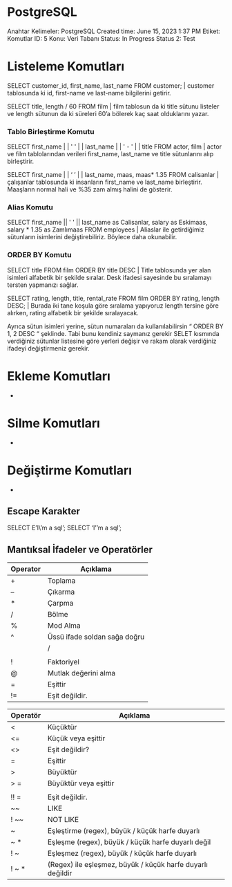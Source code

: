 # PostgreSQL

Anahtar Kelimeler: PostgreSQL
Created time: June 15, 2023 1:37 PM
Etiket: Komutlar
ID: 5
Konu: Veri Tabanı
Status: In Progress
Status 2: Test

# Listeleme Komutları

SELECT customer_id, first_name, last_name FROM customer; | customer tablosunda ki id, first-name ve last-name bilgilerini getirir.

SELECT title, length / 60 FROM film | film tablosun da ki title sütunu listeler ve length sütunun da ki süreleri 60’a bölerek kaç saat olduklarını yazar.

### Tablo Birleştirme Komutu

SELECT first_name | | ' ' | | last_name | | ' - ' | | title  FROM actor, film | actor ve film tablolarından verileri first_name, last_name ve title sütunlarını alıp birleştirir. 

SELECT first_name | | ‘ ’ | | last_name, maas, maas* 1.35 FROM calisanlar | çalışanlar tablosunda ki insanların first_name ve last_name birleştirir. Maaşların normal hali ve %35 zam almış halini de gösterir.

### Alias Komutu

SELECT first_name || ' ' || last_name as Calisanlar, salary as Eskimaas, salary * 1.35 as Zamlımaas
FROM employees | Aliaslar ile getirdiğimiz sütunların isimlerini değiştirebiliriz. Böylece daha okunabilir.

### **ORDER BY Komutu**

SELECT title FROM film ORDER BY title DESC | Title tablosunda yer alan isimleri alfabetik bir şekilde sıralar. Desk ifadesi sayesinde bu sıralamayı tersten yapmanızı sağlar.

SELECT rating, length, title, rental_rate FROM film
ORDER BY rating, length DESC; | Burada iki tane koşula göre sıralama yapıyoruz length tersine göre alırken, rating alfabetik bir şekilde sıralayacak. 

Ayrıca sütun isimleri yerine, sütun numaraları da kullanılabilirsin “ ORDER BY 1, 2 DESC “ şeklinde. Tabi bunu kendiniz saymanız gerekir SELET kısmında verdiğiniz sütunlar listesine göre yerleri değişir ve rakam olarak verdiğiniz ifadeyi değiştirmeniz gerekir.

# Ekleme Komutları

-

# Silme Komutları

-

# Değiştirme Komutları

-

## Escape Karakter

SELECT E’I\’m a sql’;
SELECT ‘I’’m a sql’;


## Mantıksal İfadeler ve Operatörler

| Operator | Açıklama |
| --- | --- |
| + | Toplama |
| – | Çıkarma |
| * | Çarpma |
| / | Bölme |
| % | Mod Alma |
| ^ | Üssü ifade soldan sağa doğru |
| |/ | Karekök |
| ||/ | Küp kök |
| ! | Faktoriyel |
| @ | Mutlak değerini alma |
| = | Eşittir |
| != | Eşit değildir. |

| Operatör | Açıklama |
| --- | --- |
| < | Küçüktür |
| <= | Küçük veya eşittir |
| <> | Eşit değildir? |
| = | Eşittir |
| > | Büyüktür |
| > = | Büyüktür veya eşittir |
| || | birleştirme |
| !! = | Eşit değildir. |
| ~~ | LIKE |
| ! ~~ | NOT LIKE |
| ~ | Eşleştirme (regex), büyük / küçük harfe duyarlı |
| ~ * | Eşleşme (regex), büyük / küçük harfe duyarlı değil |
| ! ~ | Eşleşmez (regex), büyük / küçük harfe duyarlı |
| ! ~ * | (Regex) ile eşleşmez, büyük / küçük harfe duyarlı değildir |
